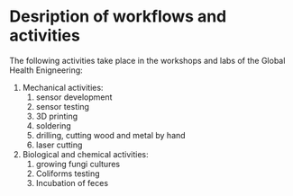 # Desription of workflows and activities

The following activities take place in the workshops and labs of the Global Health Enigneering:

1. Mechanical activities:
    1. sensor development
    2. sensor testing
    3. 3D printing
    4. soldering
    5. drilling, cutting wood and metal by hand
    6. laser cutting
2. Biological and chemical activities:
    1. growing fungi cultures
    2. Coliforms testing
    3. Incubation of feces